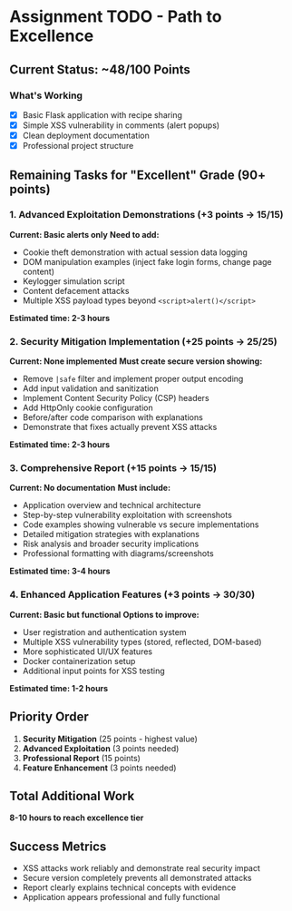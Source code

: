 # Assignment TODO - Path to Excellence

## Current Status: ~48/100 Points

### What's Working
- [x] Basic Flask application with recipe sharing
- [x] Simple XSS vulnerability in comments (alert popups)
- [x] Clean deployment documentation
- [x] Professional project structure

## Remaining Tasks for "Excellent" Grade (90+ points)

### 1. Advanced Exploitation Demonstrations (+3 points → 15/15)
**Current: Basic alerts only**
**Need to add:**
- Cookie theft demonstration with actual session data logging
- DOM manipulation examples (inject fake login forms, change page content)
- Keylogger simulation script
- Content defacement attacks
- Multiple XSS payload types beyond `<script>alert()</script>`

**Estimated time: 2-3 hours**

### 2. Security Mitigation Implementation (+25 points → 25/25) 
**Current: None implemented**
**Must create secure version showing:**
- Remove `|safe` filter and implement proper output encoding
- Add input validation and sanitization
- Implement Content Security Policy (CSP) headers
- Add HttpOnly cookie configuration
- Before/after code comparison with explanations
- Demonstrate that fixes actually prevent XSS attacks

**Estimated time: 2-3 hours**

### 3. Comprehensive Report (+15 points → 15/15)
**Current: No documentation**
**Must include:**
- Application overview and technical architecture
- Step-by-step vulnerability exploitation with screenshots
- Code examples showing vulnerable vs secure implementations
- Detailed mitigation strategies with explanations
- Risk analysis and broader security implications
- Professional formatting with diagrams/screenshots

**Estimated time: 3-4 hours**

### 4. Enhanced Application Features (+3 points → 30/30)
**Current: Basic but functional**
**Options to improve:**
- User registration and authentication system
- Multiple XSS vulnerability types (stored, reflected, DOM-based)
- More sophisticated UI/UX features
- Docker containerization setup
- Additional input points for XSS testing

**Estimated time: 1-2 hours**

## Priority Order
1. **Security Mitigation** (25 points - highest value)
2. **Advanced Exploitation** (3 points needed)
3. **Professional Report** (15 points)
4. **Feature Enhancement** (3 points needed)

## Total Additional Work
**8-10 hours to reach excellence tier**

## Success Metrics
- XSS attacks work reliably and demonstrate real security impact
- Secure version completely prevents all demonstrated attacks
- Report clearly explains technical concepts with evidence
- Application appears professional and fully functional